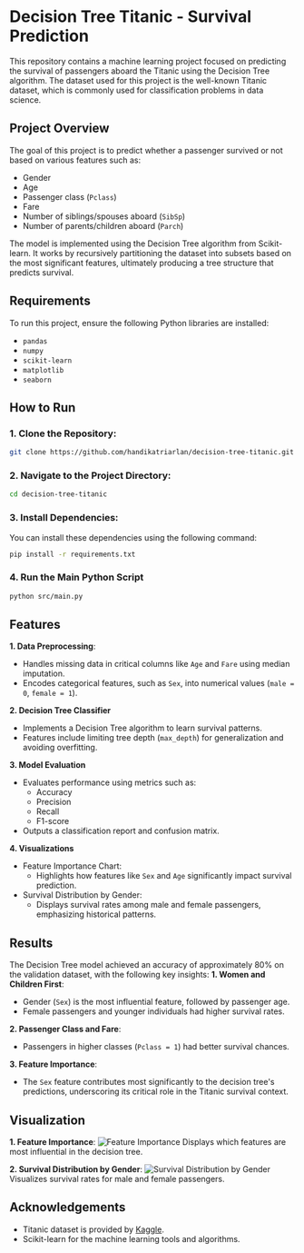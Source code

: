 # Decision Tree Titanic - Survival Prediction

This repository contains a machine learning project focused on predicting the survival of passengers aboard the Titanic using the Decision Tree algorithm. The dataset used for this project is the well-known Titanic dataset, which is commonly used for classification problems in data science.

## Project Overview

The goal of this project is to predict whether a passenger survived or not based on various features such as:

-   Gender
-   Age
-   Passenger class (`Pclass`)
-   Fare
-   Number of siblings/spouses aboard (`SibSp`)
-   Number of parents/children aboard (`Parch`)

The model is implemented using the Decision Tree algorithm from Scikit-learn. It works by recursively partitioning the dataset into subsets based on the most significant features, ultimately producing a tree structure that predicts survival.

## Requirements

To run this project, ensure the following Python libraries are installed:

-   `pandas`
-   `numpy`
-   `scikit-learn`
-   `matplotlib`
-   `seaborn`

## How to Run

### 1. Clone the Repository:

```bash
git clone https://github.com/handikatriarlan/decision-tree-titanic.git
```

### 2. Navigate to the Project Directory:

```bash
cd decision-tree-titanic
```

### 3. Install Dependencies:

You can install these dependencies using the following command:

```bash
pip install -r requirements.txt
```

### 4. Run the Main Python Script

```bash
python src/main.py
```

## Features

**1. Data Preprocessing**:

-   Handles missing data in critical columns like `Age` and `Fare` using median imputation.
-   Encodes categorical features, such as `Sex`, into numerical values (`male = 0`, `female = 1`).

**2. Decision Tree Classifier**

-   Implements a Decision Tree algorithm to learn survival patterns.
-   Features include limiting tree depth (`max_depth`) for generalization and avoiding overfitting.

**3. Model Evaluation**

-   Evaluates performance using metrics such as:
    -   Accuracy
    -   Precision
    -   Recall
    -   F1-score
-   Outputs a classification report and confusion matrix.

**4. Visualizations**

-   Feature Importance Chart:
    -   Highlights how features like `Sex` and `Age` significantly impact survival prediction.
-   Survival Distribution by Gender:
    -   Displays survival rates among male and female passengers, emphasizing historical patterns.

## Results

The Decision Tree model achieved an accuracy of approximately 80% on the validation dataset, with the following key insights:
**1. Women and Children First**:

-   Gender (`Sex`) is the most influential feature, followed by passenger age.
-   Female passengers and younger individuals had higher survival rates.

**2. Passenger Class and Fare**:

-   Passengers in higher classes (`Pclass = 1`) had better survival chances.

**3. Feature Importance**:

-   The `Sex` feature contributes most significantly to the decision tree's predictions, underscoring its critical role in the Titanic survival context.

## Visualization

**1. Feature Importance**:
![Feature Importance](https://ucarecdn.com/5189ecd8-9343-48cd-928e-d1ef3e068386/featureimportanceindecisiontree.png)
Displays which features are most influential in the decision tree.

**2. Survival Distribution by Gender**:
![Survival Distribution by Gender](https://ucarecdn.com/9e6bf6e5-a575-42d3-a318-a9b17fde4d7f/survivaldistributionbygender.png)
Visualizes survival rates for male and female passengers.

## Acknowledgements

-   Titanic dataset is provided by [Kaggle](https://www.kaggle.com/competitions/titanic/overview).
-   Scikit-learn for the machine learning tools and algorithms.
